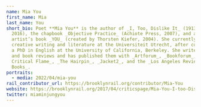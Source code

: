 ```yaml
---
name: Mia You
first_name: Mia
last_name: You
short_bio: Poet **Mia You** is the author of _I, Too, Dislike It_ (1913 Press,
  2016), the chapbook _Objective Practice_ (Achiote Press, 2007), and an
  artist’s book _YOU_ (created by Thorsten Kiefer, 2004). She currently teaches
  creative writing and literature at the Universiteit Utrecht, after completing
  a PhD in English at the University of California, Berkeley. She writes essays
  and book reviews and has published them with _Artforum_, _Bookforum_, _The
  Critical Flame_, _The Hairpin_, _Jacket2_, and the _Los Angeles Review of
  Books_.
portraits:
  - media: 2022/04/mia-you
rail_contributor_url: https://brooklynrail.org/contributor/Mia-You
website: https://brooklynrail.org/2017/04/criticspage/Mia-You-I-too-Dislike-It/
twitter: miaminjungyou
---
```

